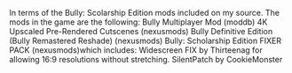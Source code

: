 In terms of the Bully: Scolarship Edition mods included on my source. The mods in the game are the following:
    Bully Multiplayer Mod (moddb)
    4K Upscaled Pre-Rendered Cutscenes (nexusmods)
    Bully Definitive Edition (Bully Remastered Reshade) (nexusmods)
    Bully: Scholarship Edition FIXER PACK (nexusmods)which includes:
    Widescreen FIX by Thirteenag for allowing 16:9 resolutions without stretching.
    SilentPatch by CookieMonster
